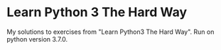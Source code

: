 # Learn Python 3 The Hard Way

My solutions to exercises from "Learn Python3 The Hard Way". Run on python version 3.7.0.
